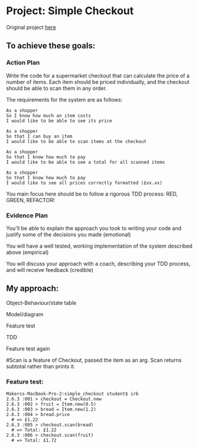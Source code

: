# Project: Simple Checkout

Original project [here](https://diode.makersacademy.com/students/samjones1001/projects/317)
## To achieve these goals:

### Action Plan

Write the code for a supermarket checkout that can calculate the price of a number of items. Each item should be priced individually, and the checkout should be able to scan them in any order.

The requirements for the system are as follows:
```
As a shopper
So I know how much an item costs
I would like to be able to see its price

As a shopper
So that I can buy an item
I would like to be able to scan items at the checkout

As a shopper
So that I know how much to pay
I would like to be able to see a total for all scanned items

As a shopper
So that I know how much to pay
I would like to see all prices correctly formatted (£xx.xx)
```
You main focus here should be to follow a rigorous TDD process: RED, GREEN, REFACTOR!

### Evidence Plan

You'll be able to explain the approach you took to writing your code and justify some of the decisions you made (emotional)

You will have a well tested, working implementation of the system described above (empirical)

You will discuss your approach with a coach, describing your TDD process, and will receive feedback (credible)

## My approach:

Object-Behaviour/state table

Model/diagram

Feature test

TDD

Feature test again

\#Scan is a feature of Checkout, passed the item as an arg. Scan returns subtotal rather than prints it.

### Feature test:
```
Makerss-MacBook-Pro-2:simple_checkout student$ irb
2.6.3 :001 > checkout = Checkout.new
2.6.3 :002 > fruit = Item.new(0.5)
2.6.3 :003 > bread = Item.new(1.2)
2.6.3 :004 > bread.price
  # => £1.22
2.6.3 :005 > checkout.scan(bread)
  # => Total: £1.22
2.6.3 :006 > checkout.scan(fruit)
  # => Total: £1.72
```
